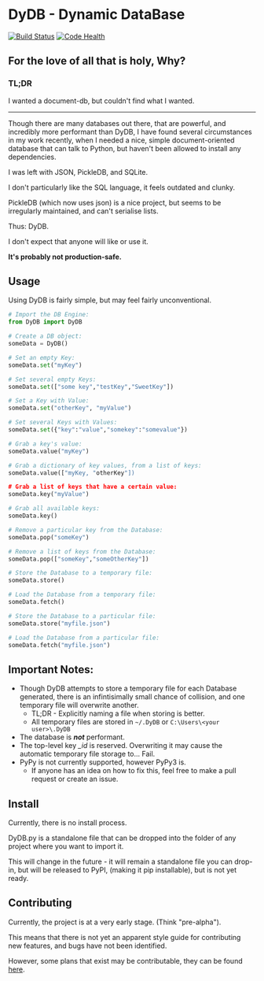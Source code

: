 # DyDB - Dynamic DataBase

[![Build Status](https://travis-ci.org/shakna-israel/DyDB.svg?branch=master)](https://travis-ci.org/shakna-israel/DyDB) [![Code Health](https://landscape.io/github/shakna-israel/DyDB/master/landscape.svg?style=flat)](https://landscape.io/github/shakna-israel/DyDB/master)

## For the love of all that is holy, Why?

### TL;DR

I wanted a document-db, but couldn't find what I wanted.

---

Though there are many databases out there, that are powerful, and incredibly more performant than DyDB, I have found several circumstances in my work recently, when I needed a nice, simple document-oriented database that can talk to Python, but haven't been allowed to install any dependencies.

I was left with JSON, PickleDB, and SQLite.

I don't particularly like the SQL language, it feels outdated and clunky.

PickleDB (which now uses json) is a nice project, but seems to be irregularly maintained, and can't serialise lists.

Thus: DyDB.

I don't expect that anyone will like or use it.

**It's probably not production-safe.**

## Usage

Using DyDB is fairly simple, but may feel fairly unconventional.

```python
# Import the DB Engine:
from DyDB import DyDB

# Create a DB object:
someData = DyDB()

# Set an empty Key:
someData.set("myKey")

# Set several empty Keys:
someData.set(["some key","testKey","SweetKey"])

# Set a Key with Value:
someData.set("otherKey", "myValue")

# Set several Keys with Values:
someData.set({"key":"value","somekey":"somevalue"})

# Grab a key's value:
someData.value("myKey")

# Grab a dictionary of key values, from a list of keys:
someData.value(["myKey, "otherKey"])

# Grab a list of keys that have a certain value:
someData.key("myValue")

# Grab all available keys:
someData.key()

# Remove a particular key from the Database:
someData.pop("someKey")

# Remove a list of keys from the Database:
someData.pop(["someKey","someOtherKey"])

# Store the Database to a temporary file:
someData.store()

# Load the Database from a temporary file:
someData.fetch()

# Store the Database to a particular file:
someData.store("myfile.json")

# Load the Database from a particular file:
someData.fetch("myfile.json")
```

## Important Notes:

* Though DyDB attempts to store a temporary file for each Database generated, there is an infintisimally small chance of collision, and one temporary file will overwrite another.
    * TL;DR - Explicitly naming a file when storing is better.
    * All temporary files are stored in ```~/.DyDB``` or ```C:\Users\<your user>\.DyDB```
* The database is ***not*** performant.
* The top-level key *_id* is reserved. Overwriting it may cause the automatic temporary file storage to... Fail.
* PyPy is not currently supported, however PyPy3 is.
    * If anyone has an idea on how to fix this, feel free to make a pull request or create an issue.

## Install

Currently, there is no install process.

DyDB.py is a standalone file that can be dropped into the folder of any project where you want to import it.

This will change in the future - it will remain a standalone file you can drop-in, but will be released to PyPI, (making it pip installable), but is not yet ready.

## Contributing

Currently, the project is at a very early stage. (Think "pre-alpha").

This means that there is not yet an apparent style guide for contributing new features, and bugs have not been identified.

However, some plans that exist may be contributable, they can be found [here](https://github.com/shakna-israel/DyDB/labels/enhancement).
